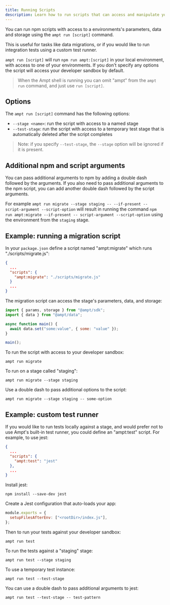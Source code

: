 ```yaml
---
title: Running Scripts
description: Learn how to run scripts that can access and manipulate your Ampt environments.
---
```


You can run npm scripts with access to a environments's parameters, data and storage using the `ampt run [script]` command.

This is useful for tasks like data migrations, or if you would like to run integration tests using a custom test runner.

`ampt run [script]` will run `npm run ampt:[script]` in your local environment, with access to one of your environments. If you don't specify any options the script will access your developer sandbox by default.

> When the Ampt shell is running you can omit "ampt" from the `ampt run` command, and just use `run [script]`.

## Options

The `ampt run [script]` command has the following options:

- `--stage <name>`: run the script with access to a named stage
- `--test-stage`: run the script with access to a temporary test stage that is automatically deleted after the script completes

> Note: if you specify `--test-stage`, the `--stage` option will be ignored if it is present.

## Additional npm and script arguments

You can pass additional arguments to npm by adding a double dash followed by the arguments. If you also need to pass additional arguments to the npm script, you can add another double dash followed by the script arguments.

For example `ampt run migrate --stage staging -- --if-present -- script-argument --script-option` will result in running the command `npm run ampt:migrate --if-present -- script-argument --script-option` using the environment from the `staging` stage.

## Example: running a migration script

In your `package.json` define a script named "ampt:migrate" which runs "./scripts/migrate.js":

```json title="package.json", copy=false
{
  ...
  "scripts": {
    "ampt:migrate": "./scripts/migrate.js"
  }
  ...
}
```

The migration script can access the stage's parameters, data, and storage:

```javascript title="migrate.js", copy=false
import { params, storage } from "@ampt/sdk";
import { data } from "@ampt/data";

async function main() {
  await data.set("some:value", { some: "value" });
}

main();
```

To run the script with access to your developer sandbox:

`ampt run migrate`

To run on a stage called "staging":

`ampt run migrate --stage staging`

Use a double dash to pass additional options to the script:

`ampt run migrate --stage staging -- some-option`

## Example: custom test runner

If you would like to run tests locally against a stage, and would prefer not to use Ampt's built-in test runner, you could define an "ampt:test" script. For example, to use jest:

```json title="package.json", copy=false
{
  ...
  "scripts": {
    "ampt:test": "jest"
  },
  ...
}
```

Install jest:

`npm install --save-dev jest`

Create a Jest configuration that auto-loads your app:

```javascript title="jest.config.js", copy=false
module.exports = {
  setupFilesAfterEnv: ["<rootDir>/index.js"],
};
```

Then to run your tests against your developer sandbox:

`ampt run test`

To run the tests against a "staging" stage:

`ampt run test --stage staging`

To use a temporary test instance:

`ampt run test --test-stage`

You can use a double dash to pass additional arguments to jest:

`ampt run test --test-stage -- test-pattern`
